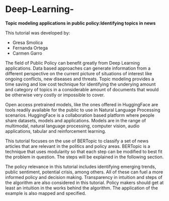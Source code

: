 # Deep-Learning-
**Topic modeling applications in public policy:Identifying topics in news**

This tutorial was developed by:
* Gresa Smolica
* Fernanda Ortega
* Carmen Garro

The field of Public Policy can benefit greatly from Deep Learning applications. Data based approaches can generate information from a different perspective on the current picture of situations of interest like ongoing conflicts, new diseases and threats. Topic modeling provides a time saving and low cost technique for identifying the underying amount and category of topics in a considerable amount of documents that would be otherwise very costly or impossible to cover.

Open access pretrained models, like the ones offered in HuggingFace are tools readily available for the public to use in Natural Language Processing scenarios. HuggingFace is a collaboration based platform where people share datasets, models and applications. Models are in the range of multimodal, natural language processing, computer vision, audio applications, tabular and reinforcement learning.

This tutorial focuses on the use of BERTopic to classify a set of news articles that are relevant in the politics and policy areas. BERTopic is a technique that uses modularity so that each step can be modified to best fit the problem in question. The steps will be explained in the following section.

The policy relevance in this tutorial includes identifying emerging trends, public sentiment, potential crisis, among others. All of these can fuel a more informed policy and decision making. Transparency in intuition and steps of the algorithm are also considered in this tutorial. Policy makers should get at least an intuition in the works behind the algorithm. The application of the example is also mapped and specified.
